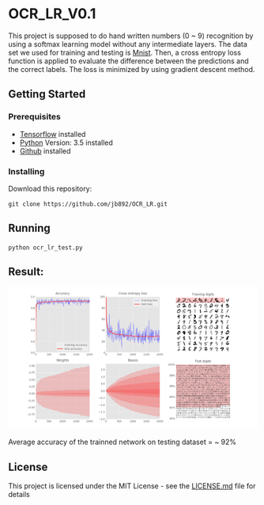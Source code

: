 # OCR_LR_V0.1

This project is supposed to do hand written numbers (0 ~ 9) recognition by using a softmax learning model without any intermediate layers. The data set we used for training and testing is [Mnist](http://yann.lecun.com/exdb/mnist/). Then, a cross entropy loss function is applied to evaluate the difference between the predictions and the correct labels. The loss is minimized by using gradient descent method.

## Getting Started

### Prerequisites

  * [Tensorflow](https://www.tensorflow.org/install/) installed
  * [Python](https://www.python.org/) Version: 3.5 installed
  * [Github](https://desktop.github.com/) installed

### Installing
Download this repository:
```
git clone https://github.com/jb892/OCR_LR.git
```

## Running

```
python ocr_lr_test.py
```


## Result:

![](https://github.com/jb892/OCR_LR/blob/master/mnist.png)

Average accuracy of the trainned network on testing dataset = ~ 92% 

## License

This project is licensed under the MIT License - see the [LICENSE.md](LICENSE.md) file for details

